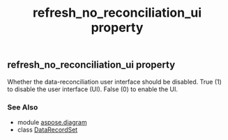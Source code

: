 ﻿---
title: refresh_no_reconciliation_ui property
second_title: Aspose.Diagram for Python via .NET API References
description: 
type: docs
weight: 160
url: /python-net/aspose.diagram/datarecordset/refresh_no_reconciliation_ui/
is_root: false
---

## refresh_no_reconciliation_ui property


Whether the data-reconciliation user interface should be disabled. True (1) to disable the user interface (UI). False (0) to enable the UI.

### See Also
* module [aspose.diagram](../../)
* class [DataRecordSet](/diagram/python-net/aspose.diagram/datarecordset)
